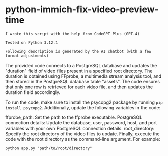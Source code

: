 # python-immich-fix-video-preview-time

```
I wrote this script with the help from CodeGPT Plus (GPT-4)

Tested on Python 3.12.1

Following description is generated by the AI chatbot (with a few format adjustments)
```

The provided code connects to a PostgreSQL database and updates the "duration" field of video files present in a specified root directory. The duration is obtained using FFprobe, a multimedia stream analysis tool, and then stored in the PostgreSQL database table "assets". The code ensures that only one row is retrieved for each video file, and then updates the duration field accordingly.

To run the code, make sure to install the psycopg2 package by running `pip install psycopg2`. Additionally, update the following variables in the code:

ffprobe_path: Set the path to the ffprobe executable.
PostgreSQL connection details: Update the database, user, password, host, and port variables with your own PostgreSQL connection details.
root_directory: Specify the root directory of the video files to update.
Finally, execute the code with the root directory as the command-line argument. For example:

`python app.py "path/to/root/directory"`